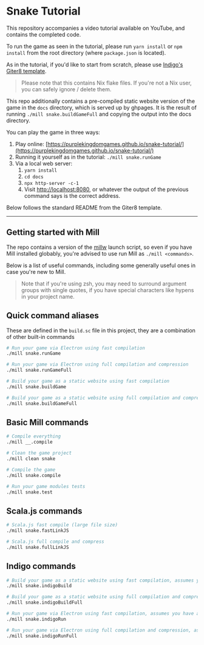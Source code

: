 # Snake Tutorial

This repository accompanies a video tutorial available on YouTube, and contains the completed code.

To run the game as seen in the tutorial, please run `yarn install` or `npm install` from the root directory (where `package.json` is located).

As in the tutorial, if you'd like to start from scratch, please use [Indigo's Giter8 template](https://github.com/PurpleKingdomGames/indigo.g8).

> Please note that this contains Nix flake files. If you're not a Nix user, you can safely ignore / delete them.

This repo additionally contains a pre-compiled static website version of the game in the `docs` directory, which is served up by ghpages. It is the result of running `./mill snake.buildGameFull` and copying the output into the docs directory.

You can play the game in three ways:

1. Play online: [https://purplekingdomgames.github.io/snake-tutorial/](https://purplekingdomgames.github.io/snake-tutorial/)
2. Running it yourself as in the tutorial: `./mill snake.runGame`
3. Via a local web server:
   1. `yarn install`
   2. `cd docs`
   3. `npx http-server -c-1`
   4. Visit [http://localhost:8080](http://localhost:8080), or whatever the output of the previous command says is the correct address.

Below follows the standard README from the Giter8 template.

---

## Getting started with Mill

The repo contains a version of the [millw](https://github.com/lefou/millw) launch script, so even if you have Mill installed globably, you're advised to use run Mill as `./mill <commands>`.

Below is a list of useful commands, including some generally useful ones in case you're new to Mill.

> Note that if you're using zsh, you may need to surround argument groups with single quotes, if you have special characters like hypens in your project name.

## Quick command aliases

These are defined in the `build.sc` file in this project, they are a combination of other built-in commands

```bash
# Run your game via Electron using fast compilation
./mill snake.runGame

# Run your game via Electron using full compilation and compression
./mill snake.runGameFull

# Build your game as a static website using fast compilation
./mill snake.buildGame

# Build your game as a static website using full compilation and compression
./mill snake.buildGameFull
```

## Basic Mill commands

```bash
# Compile everything
./mill __.compile

# Clean the game project
./mill clean snake

# Compile the game
./mill snake.compile

# Run your game modules tests
./mill snake.test
```

## Scala.js commands

```bash
# Scala.js fast compile (large file size)
./mill snake.fastLinkJS

# Scala.js full compile and compress
./mill snake.fullLinkJS
```

## Indigo commands

```bash
# Build your game as a static website using fast compilation, assumes you have already compiled to Scala.js using fastLinkJS
./mill snake.indigoBuild

# Build your game as a static website using full compilation and compression, assumes you have already compiled to Scala.js using fullLinkJS
./mill snake.indigoBuildFull

# Run your game via Electron using fast compilation, assumes you have already compiled to Scala.js using fastLinkJS
./mill snake.indigoRun

# Run your game via Electron using full compilation and compression, assumes you have already compiled to Scala.js using fullLinkJS
./mill snake.indigoRunFull
```
